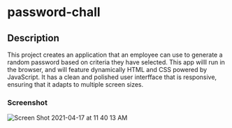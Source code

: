 # password-chall

 ## Description 
  
  This project creates an application that an employee can use to generate a random password based on criteria they have selected.  This app willl run in the browser, and will feature dynamically HTML and CSS powered by JavaScript. It has a clean and polished user interfface that is responsive, ensuring that it adapts to multiple screen sizes.
  
  
  ### Screenshot
  
  ![Screen Shot 2021-04-17 at 11 40 13 AM](https://user-images.githubusercontent.com/69886471/115120653-3b02e400-9f74-11eb-9472-ab7fe202bac0.png)

  
  
  
  
